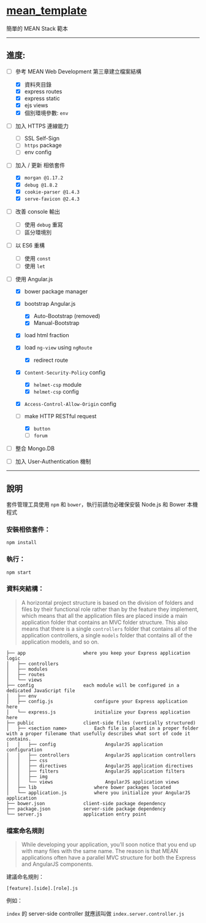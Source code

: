 # [mean_template]

簡單的 MEAN Stack 範本

--------------------------------------------------------------------------------

## 進度:

- [ ] 參考 MEAN Web Development 第三章建立檔案結構

  - [x] 資料夾目錄
  - [x] express routes
  - [x] express static
  - [x] ejs views
  - [x] 個別環境參數: `env`

- [ ] 加入 HTTPS 連線能力

  - [ ] SSL Self-Sign
  - [ ] `https` package
  - [ ] env config

- [ ] 加入 / 更新 相依套件

  - [x] `morgan @1.17.2`
  - [x] `debug @1.8.2`
  - [x] `cookie-parser @1.4.3`
  - [x] `serve-favicon @2.4.3`

- [ ] 改善 console 輸出

  - [ ] 使用 `debug` 重寫
  - [ ] 區分環境別

- [ ] 以 ES6 重構

  - [ ] 使用 `const`
  - [ ] 使用 `let`

- [ ] 使用 Angular.js

  - [x] bower package manager
  - [x] bootstrap Angular.js

    - [x] Auto-Bootstrap (removed)
    - [x] Manual-Bootstrap

  - [x] load html fraction

  - [x] load `ng-view` using `ngRoute`

    - [x] redirect route

  - [x] `Content-Security-Policy` config

    - [x] `helmet-csp` module
    - [x] `helmet-csp` config

  - [x] `Access-Control-Allow-Origin` config

  - [ ] make HTTP RESTful request

    - [x] `button`
    - [ ] `forum`

- [ ] 整合 Mongo.DB

- [ ] 加入 User-Authentication 機制

--------------------------------------------------------------------------------

## 說明

套件管理工具使用 `npm` 和 `bower`，執行前請勿必確保安裝 Node.js 和 Bower 本機程式

### 安裝相依套件：

```
npm install
```

### 執行：

```
npm start
```

### 資料夾結構：

> A horizontal project structure is based on the division of folders and files by their functional role rather than by the feature they implement, which means that all the application files are placed inside a main application folder that contains an MVC folder structure. This also means that there is a single `controllers` folder that contains all of the application controllers, a single `models` folder that contains all of the application models, and so on.

```
├── app                     where you keep your Express application logic
│   ├── controllers             
│   ├── modules                 
│   ├── routes                  
│   └── views                   
├── config                  each module will be configured in a dedicated JavaScript file
│   ├── env                     
│   ├── config.js               configure your Express application here
│   └── express.js              initialize your Express application here
├── public                  client-side files (vertically structured)
│   ├── <section name>          Each file is placed in a proper folder with a proper filename that usefully describes what sort of code it contains.
│   │   ├── config                  AngularJS application configuration
│   │   ├── controllers             AngularJS application controllers
│   │   ├── css
│   │   ├── directives              AngularJS application directives
│   │   ├── filters                 AngularJS application filters
│   │   ├── img
│   │   └── views                   AngularJS application views
│   ├── lib                     where bower packages located
│   └── application.js          where you initialize your AngularJS application
├── bower.json              client-side package dependency
├── package.json            server-side package dependency
└── server.js               application entry point
```

### 檔案命名規則

> While developing your application, you'll soon notice that you end up with many files with the same name. The reason is that MEAN applications often have a parallel MVC structure for both the Express and AngularJS components.

建議命名規則：

```
[feature].[side].[role].js
```

例如：

`index` 的 server-side controller 就應該叫做 `index.server.controller.js`

[mean_template]: https://github.com/AlexLeoTW/mean_template

